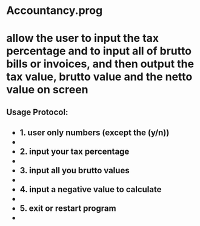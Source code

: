  <h1>Accountancy.prog<h1> 
 <p>allow the user to input the tax percentage and to input all of brutto bills or invoices, and then output the tax value, brutto value and the netto value on screen<p>

<h2>Usage Protocol:<h2>
<ul>
  <li>1. user only numbers (except the (y/n))<li>
  <li>2. input your tax percentage<li>
  <li>3. input all you brutto values<li>
  <li>4. input a negative value to calculate<li>
  <li>5. exit or restart program<li>
<ul>